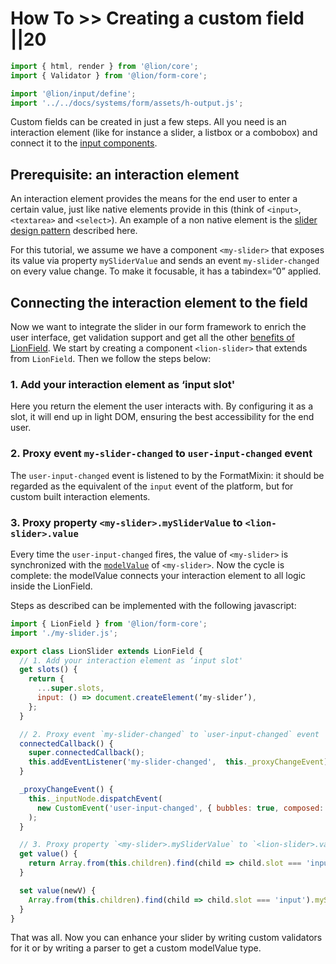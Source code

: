 # How To >> Creating a custom field ||20

```js script
import { html, render } from '@lion/core';
import { Validator } from '@lion/form-core';

import '@lion/input/define';
import '../../docs/systems/form/assets/h-output.js';
```

Custom fields can be created in just a few steps. All you need is an interaction element (like for instance a slider, a listbox or a combobox) and connect it to the [input components](../../components/inputs/input/overview.md).

## Prerequisite: an interaction element

An interaction element provides the means for the end user to enter a certain value, just like native elements provide in this (think of `<input>`, `<textarea>` and `<select>`). An example of a non native element is the [slider design pattern](https://www.w3.org/TR/wai-aria-practices-1.1/#slider) described here.

For this tutorial, we assume we have a component `<my-slider>` that exposes its value via property `mySliderValue` and sends an event `my-slider-changed` on every value change. To make it focusable, it has a tabindex=“0” applied.

## Connecting the interaction element to the field

Now we want to integrate the slider in our form framework to enrich the user interface, get
validation support and get all the other [benefits of LionField](../../docs/systems/form/overview.md). We start by creating a component `<lion-slider>` that extends from `LionField`. Then we follow the steps below:

### 1. Add your interaction element as ‘input slot'

Here you return the element the user interacts with. By configuring it as a slot, it will end up in light DOM, ensuring the best accessibility for the end user.

### 2. Proxy event `my-slider-changed` to `user-input-changed` event

The `user-input-changed` event is listened to by the FormatMixin: it should be regarded as the equivalent of the `input` event of the platform, but for custom built interaction elements.

### 3. Proxy property `<my-slider>.mySliderValue` to `<lion-slider>.value`

Every time the `user-input-changed` fires, the value of `<my-slider>` is synchronized with the [`modelValue`](../../docs/systems/form/model-value.md) of `<my-slider>`. Now the cycle is complete: the modelValue connects your interaction element to all logic inside the LionField.

Steps as described can be implemented with the following javascript:

```js
import { LionField } from '@lion/form-core';
import './my-slider.js';

export class LionSlider extends LionField {
  // 1. Add your interaction element as ‘input slot'
  get slots() {
    return {
      ...super.slots,
      input: () => document.createElement(‘my-slider’),
    };
  }

  // 2. Proxy event `my-slider-changed` to `user-input-changed` event
  connectedCallback() {
    super.connectedCallback();
    this.addEventListener('my-slider-changed',  this._proxyChangeEvent);
  }

  _proxyChangeEvent() {
    this._inputNode.dispatchEvent(
      new CustomEvent('user-input-changed', { bubbles: true, composed: true }),
    );
  }

  // 3. Proxy property `<my-slider>.mySliderValue` to `<lion-slider>.value`
  get value() {
    return Array.from(this.children).find(child => child.slot === 'input').mySliderValue;
  }

  set value(newV) {
    Array.from(this.children).find(child => child.slot === 'input').mySliderValue = newV;
  }
}
```

That was all. Now you can enhance your slider by writing custom validators for it or by writing a parser to get a custom modelValue type.
